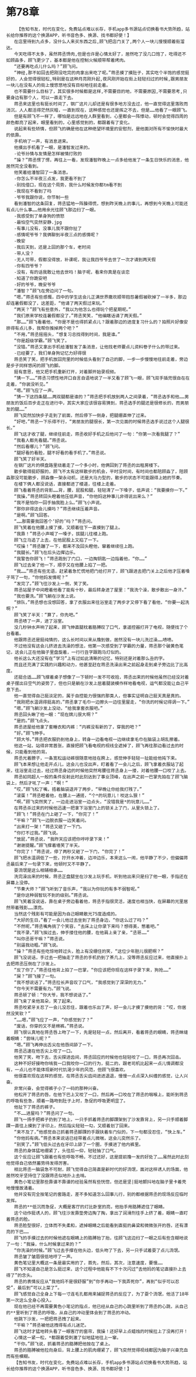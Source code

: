 # 第78章
        【告知书友，时代在变化，免费站点难以长存，手机app多书源站点切换看书大势所趋，站长给你推荐的这个换源APP，听书音色多、换源、找书都好使！】
       在店里待到九点多，没什么人来买东西之后,顾飞把店门关了,两个人一块儿慢慢顺着街溜达。
       今天吃得不太多，虽然蒋丞馋肉,但是也许是心情太好了，居然吃了没几口饱了，吃得还不如顾淼多，顾飞更少了，基本都是他在控制火候顺带帮着烤肉。
       “还要再吃点儿什么吗？”顾飞问。
       “神经,那不如回去把刚没吃完的肉拿出来吃了呢。”蒋丞摸了摸肚子，其实吃个半饱的感觉挺好的，人会觉得很轻松,特别是在这种月亮刚升起,夜风刚开始在街上轻轻扫过的时候,跟男朋友一块儿在没有人的街上慢悠悠地没有目标地往前走着。
       也不需要什么目标了，其实很多时候都是这样,不需要目的地，不需要原因,不需要思考,只要身边有那个人，可以一直走下去。
       蒋丞来这里也有挺长时间了，钢厂这片儿却还是有很多地方没去过，他一直觉得这里落败而消沉，人人都活得茫然灰暗，一直到现在，这种感觉也还是挥之不去，但是……他看了一眼顾飞。
       但是有顾飞不一样了，哪怕是远远地在人群里看到，心里都会一阵悸动，顿时会觉得四周的颜色都亮了起来，眼里看到的，心里感觉到的，都跟着有了变化。
       说起来有些矫情，但顾飞的确是他在这种绝望环境里的安慰剂，是他面对所有不愉快时最大的依靠。
       手机响了一声，有消息进来。
       他摸出手机看了一眼，是潘智发过来的。
       -论爷孙情与友情是怎样被情打败的
       “操？”蒋丞愣了愣，再往上一看，发现潘智昨晚上一点多给他发了一条生日快乐的消息，他居然完全没看到。
       他笑着给潘智回了一条消息。
       -你怎么不半夜三点发，我更看不到了
       -别找借口，现在这个局势，我什么时候发你都tm看不到
       -我现在不看到了吗
       -爷爷我跟你说，你节制一些
       看到潘智的这条回复，蒋丞猛地一阵臊得慌，想到昨天晚上的事儿，再想到今天晚上可能还有点儿什么事……他用余光往顾飞那边扫了一眼。
       -我感受到了单身狗的愤怒
       -最怕空气突然安静.jpg
       -有事儿没有，没事儿我不跟你扯了
       -感情呢爷爷？我俩聊到半夜三点的感情呢？
       -晚安
       -我后天到，还是上回的那个车，老时间
       -带人没？
       -无人可带，假都没得放，补课呢，我让我四爷爷去世了一次才请到两天假
       -你有四爷爷？
       -没有，有的话我敢让他去世吗！脑子呢，看来你真是在谈恋
       -知道了你跪安吧
       -好的爷爷，晚安爷爷
       “潘智？”顾飞在旁边问了一句。
       “嗯，”蒋丞有些感慨，四中的学生这会儿正满世界撒欢顺带抱怨暑假被砍掉了一半多，那边却连暑假都没了，这差距，“他请了两天假过来玩。”
       “两天？”顾飞有些意外，“我以为他怎么也得玩个把星期呢。”
       “我们原来学校连暑假都没了，”蒋丞笑笑，“他编瞎话请了两天假。”
       “那……”顾飞看着他，“你是不是也得抓紧点儿？跟着那边的进度复习什么的？拍照片好像安排得有点儿多，我帮你推掉两个吧？”
       “不用，”蒋丞摇摇头，“想复习总找得到时间，我是谁。”
       “你是超级学霸。”顾飞笑了。
       “没错。”蒋丞又拿出手机给潘智发了条消息，让他找老师要点儿资料卷子什么的带过来。
       -已经要了，我们单身狗记忆力好得很
       蒋丞笑了笑，把手机放回兜里的时候低头看到了自己的脚，一步一步慢慢地往前走着，旁边是步子同样悠闲的顾飞的脚。
       挺有意思，他又把手机重新打开，对着脚开始录视频。
       “猜一下……”蒋丞习惯性地开口自言自语地说了一半又看了顾飞一眼，顾飞双手插兜很自在在走着，“你装没听见。”
       “嗯。”顾飞应了一声。
       “猜一下这四条腿……两双腿都是谁的？”蒋丞把手机放到两人之间录着，“蒋丞选手和他……男朋友的饭后百步走正在进行中，其实大家应该很容易猜到，蒋丞选手的腿还是很修长的，而男朋友的腿……”
       顾飞突然加快步子走到了前面，然后停下一侧身，把腿绷直伸了过来。
       “好吧，”蒋丞一下乐得不行，“男朋友的腿很长，第一次见面的时候蒋丞选手说过这个人腿很长。”
       顾飞这才收了腿，继续往前走，蒋丞收好手机之后他问了一句：“你第一次看我腿了？”
       “我看人都先看腿。”蒋丞说。
       “然后看哪儿？”顾飞问。
       “腿好看的看脸，腿不好看的看手机了。”蒋丞说。
       顾飞笑了好半天。
       在钢厂这片的棋盘路里绕着走了一个多小时，他俩回到了蒋丞的出租房楼下。
       散步散得挺舒服的，顾飞不太有这样散步的机会，平时没时间，有时间也都陪顾淼了，陪顾淼那没可能散步，顾淼像一架永动机，还是大马力型的，散步的状态不可能跟得上她的节奏。
       在楼下俩人都没说话，直接都进了楼道，往楼上走着。
       顾飞看着蒋丞的背影……背，腰，屁股和腿，轻轻清了一下嗓子，低声说：“我要摸你一下。”
       “我操，”蒋丞转回头瞪着他压低声音，“你他妈这种事儿非得说出来么？”
       “我不是怕你一回手抽我脸上么。”顾飞小声说。
       “那你非得这会儿摸吗？”蒋丞继续压着声音。
       “是啊。”顾飞回答。
       “……那需要我回答个‘好的’吗？”蒋丞问。
       顾飞笑着在他腰上摸了摸，又顺着往下一直摸到了腿上。
       “我靠！”蒋丞小声喊了一嗓子，拔腿儿往楼上跑。
       顾飞立马追了上去，在他屁股上又掐了一下。
       “哎操！”蒋丞蹦了一下，都来不及回头瞪他，窜着继续往上跑。
       “我腿长。”顾飞在后头边撵边乐。
       “我警告你顾飞！”蒋丞跑到了门口，一边掏钥匙一边指着他，“你……”
       顾飞过去亲了他一下，顺手又在他腰上掐了一把。
       “我……”蒋丞有些无语，赶紧着急忙慌地把门给打开了，顾飞跟进去把门关上之后他才压着嗓子骂了一句，“你他妈发情呢？”
       “发完了。”顾飞往沙发上一倒，笑了笑。
       蒋丞站屋子中间瞪着他看了能有十秒，最后转身进了屋里：“我洗个澡，散步散出一身汗。”
       “我也要洗。”顾飞躺在沙发上说。
       “排队，”蒋丞想也没想回答，拿了衣服出来往浴室走了两步才又停下看了看他，“你要一起洗啊？”
       顾飞笑了半天：“算了，你先吧。”
       蒋丞啧了一声，进了浴室。
       没几秒钟水声响了起来，顾飞伸直腿枕着胳膊叹了口气，拿遥控器打开了电视，随便找了个台看着。
       他跟蒋丞还是挺纯情的，这么长时间以来从撸到做，居然没有一块儿洗过澡……啧啧。
       不过他没有这会儿挤进去洗澡的想法，他第一次感受到了学霸的力量，蒋丞那个破黄色笔记，这会儿正在他脑子里盘旋着，一行行丑字跟跑马灯似的。
       他长这么大还没有在“学习”上有过如此清晰的记忆，特别还是对着那么丑的字。
       而且还充满了实践的兴趣和动力，他甚至赶在蒋丞洗澡出来之前起身走到桌子旁边比了比高度。
       还挺合适……顾飞撑着桌子想像了一下顿时一发不可收拾，蒋丞出来的时候他虽然已经没对着桌子摆出日空气的姿势了，但也只是躺在沙发上屈着腿装模作样地看电视，运气都没能让自己平息下去。
       他一直觉得自己挺淡定的，属于自控能力很强的那类人，但事实证明自己挺天真是真的。
       “我刚把水温调得挺高的，”蒋丞拿了毛巾一边擦头一边往里屋走，“你洗的时候记得调一下。”
       “嗯，”顾飞躺沙发上没动，“给我拿套衣服吧。”
       蒋丞回头瞅了他一眼：“现在牌儿很大啊？”
       “是的。”顾飞点头。
       蒋丞进屋给他拿了套睡衣和内裤：“内裤没有新的了，穿我的吧？”
       “好。”顾飞伸手。
       “顾大爷。”蒋丞把衣服扔到他身上，转身一边看电视一边继续拿毛巾在脑袋上胡乱擦着。
       他这一站，站得非常嚣张，直接把顾飞看电视的视线全遮掉了，顾飞再往那边看过去的时候，只能看到他的背。
       蒋丞光着膀子，一条宽松运动裤很随意地挂在胯上，感觉伸手轻轻一扯能给他扽下来。
       顾飞本来想让他走开点儿，这会儿也没出声，盯着看了一会儿之后，顾飞拿着衣服站了起来，往浴室走过去，经过蒋丞身边的时候他突然弯腰往蒋丞身上一搂，对着他腰一口咬了上去。
       蒋丞如同超人一般的条件反射此时此刻达到了事业顶峰，在出声之前一巴掌先拍在了顾飞脑袋上，然后才吼了一声：“啊！”
       “哎，”顾飞松了嘴，捂着脑袋退开了两步，“早晚让你给我打残了。”
       “滚蛋！”蒋丞瞪着他，在腰上一通搓，“个*的玩意儿！咬这么狠！”
       “啊，”顾飞突然笑了，一边走进浴室一边点头，“没错我是*的玩意儿……”
       在蒋丞杀过来的时候他迅速一把拿下浴室门上的锁关上了门，从里头锁上了。
       “顾飞！”蒋丞在门上砸了一下，“你完了！”
       “干嘛？”顾飞一边脱衣服一边笑着问。
       “出来打一架！”蒋丞又砸了一下门。
       “你打不过我。”顾飞说。
       “放屁，”蒋丞说，“我昨天应该把你哼哼录下来！”
       “谢谢提醒。”顾飞撑着墙笑了半天。
       “你完了！”蒋丞说，停了两秒又砸了一下门，“你完了！”
       顾飞把水温调低了一些，拧开水冲着，边冲边乐，本来这么一闹，他平静了不少，但偏偏蒋丞最后来了一句录下来，他顿时又不平静了。
       耍流氓是这么相辅相承……
       洗完澡出来的时候，蒋丞正盘腿坐在沙发上玩手机，听到他出来只是扫了他一眼，手指还在屏幕上没停。
       “节奏大师？”顾飞听到了音乐声，“我以为你玩的有多不弱智呢。”
       “是你这种弱智玩不到的级别。”蒋丞说。
       顾飞笑着没说话，靠在桌子旁边看着他，蒋丞手指很灵活，速度也相当快，在屏幕的光里居然带着残影……漂亮。
       当然这个残影有可能是因为自己眼睛散光75度造成的。
       “大好的生日，”看了一会儿他过去坐到了蒋丞身边，“你这么过了吗？”
       “不然呢，”蒋丞嘴角挑了个笑容，“去床上让你录下来吗？想得美，憋着吧。”
       “我不录，”顾飞挨过去，伸手搂住他的腰，在他肩上亲了亲，“丞哥……”
       “叫你丞哥干嘛？”蒋丞说。
       “别逼我动粗。”顾飞说。
       “操？”蒋丞有些吃惊地转过头，脸上有没绷住的笑，“这位少年胆儿很肥啊？”
       顾飞没说话，手过去一把抽走了蒋丞的手机扔到了茶几上，没等蒋丞反应过来，他直接扑上去把蒋丞压倒在了沙发上。
       “反了你了，”蒋丞往他背上拍了一巴掌，“你应该把你现在这样子录下来，狗抢……”
       “屎？”顾飞接了一句。
       “我不想说话了，”蒋丞拉长声音叹了口气，“我感觉到了深深的无力。”
       “你今天不需要有力。”顾飞说。
       蒋丞顿了顿：“你大爷，我不想说话了。”
       顾飞亲了亲他耳朵，笑了起来。
       蒋丞咬紧牙关忍了一会儿没忍住，跟着也乐出了声，好一会儿才摸了摸他的背：“哎，你居然没笑软？”
       “……嗯，”顾飞应了一声，“你感觉到了？”
       “废话，你穿的又不是棉裤。”蒋丞说。
       顾飞很认真地在蒋丞唇上吻了一下，先是轻轻一点，然后离开，看着蒋丞的眼睛，蒋丞眯缝着眼睛：“尝味儿呢？”
       “嗯。”顾飞再伸出舌尖在他唇间舔了一下。
       蒋丞迅速在他舌尖上咬了一口。
       他笑了笑，吻下去，舌尖探进齿间，蒋丞回应的时候他也轻轻咬了一口，蒋丞再次回击。
       这种不好好接吻你啃我一口我咬你一口的行为，挺二的，跟老司机比起来一点儿情调都没有，一点儿也不能体现新时代饥渴少年的风范，但顾飞很喜欢。
       他很喜欢现在这样的感觉，在蒋丞舌尖齿间进进退退，慢慢一点点深入纠缠的感觉，让人兴奋。
       非常兴奋，会觉得裤子小了一码的那种兴奋。
       他松开了蒋丞的唇，在他下巴上又咬了一口，然后再一口咬在了蒋丞的咽喉上，能听到蒋丞的呼吸有些急，顺着一路吻到肚子上时，急促的呼吸更明显了。
       他扯下了蒋丞的裤子。
       “不……进屋吗？”蒋丞问了一句。
       顾飞一扬手把裤子扔到了地上，一只手抓着蒋丞的脚踝架到了沙发靠背上，另一只手顺着脚踝一直往上摸到了牙印上，然后指尖轻轻一勾，又顺着划了回来。
       “来不及了，”他感觉自己抓着蒋丞脚踝的手跟扶着车门似的，下一句都没忍住，“快上车。”
       “你他妈有病。”蒋丞本来说话已经带着点儿微喘，这会儿突然乐了。
       “别笑了。”顾飞低头过去在牙印上舔了一个圈，手摸进了他内裤里。
       蒋丞的身体猛地绷紧了，头往后一仰，轻轻抽了口气。
       这个反应让顾飞跟着也有些呼吸不畅，不过还好，这是提前撸一发的好处了……虽然此时此刻他觉得自己依然蓄势待发得厉害。
       相比蒋丞一脑袋急不可耐，顾飞觉得自己简直是新时代的好流氓，面对这样诱人的场面，他居然咬牙坚持住了没跟蒋丞似地扑上去啃。
       黄色小笔记里那些靠谱不靠谱的经验虽然有些恍惚，但还是坚|挺地颤抖地在脑子里卡着壳地慢慢故涌着。
       他并没有完全按笔记的套路走，差不多知道怎么回事儿行，别的都根据蒋丞的现场反应临时发挥。
       蒋丞的**低沉而急促，大概是客厅的灯比卧室的亮，他抬手用胳膊遮住了眼睛。
       这个动作挺诱人的，顾飞往沙发靠垫旁边掏了掏，拿出了润滑剂往手上挤了着，眼睛一直盯着蒋丞的脸。
       蒋丞脸型很好，立体而不失柔和，遮掉眼睛之后能看到直挺的鼻梁和微微张开的唇，还有漂亮的下巴……
       顾飞的手摸过去的时候他遮在眼睛上的胳膊抬了抬，往顾飞这边扫了一眼之后有些含糊地说了一句：“我操，什么时候拿过来的？”
       “你洗澡的时候。”顾飞过去手撑在他头边，低头吻了下去，另一只手试着耍了点儿流氓。
       蒋丞皱了皱眉很低地哼了一声。
       黄色笔记里大概这一条是最实用的了，首先，然后，其次，注意速度，要慢……
       顾飞不知道自己是怎么挺过来，这个过程中他能有不下十次闪过“去他妈的笔记直接扑上去得了”的念头。
       蒋丞的表情反应从“我他妈不是很舒服”到“你手再动一下我弄死你”，再到“似乎可以忍受”，最后到“可以上菜了”。
       顾飞感觉自己全身上下每一寸连毛孔都用来捕捉蒋丞的反应了，为了耍个流氓，他活了18年第一次这么全身心投入。
       现在他已经不再需要黄色小笔记的指点，他已经从自己的心跳里听到了蒋丞的心跳，从自己的**里听到了蒋丞的呼吸，从自己的冲动里体会到了蒋丞的冲动。
       他跳下沙发，一把把蒋丞拽了起来。
       “干嘛？”蒋丞被他这拽得有点儿迷茫。
       顾飞这时才猛地转头看了一眼客厅的窗帘，我操！还好早上点蜡烛的时候拉上了没再打开！
       心情这一紧一松，*都跟着受刺激了似地猛地往上一窜。
       “干你。”顾飞说，抓着蒋丞的胳膊把他按在了桌上。
       蒋丞的胳膊被他拉向身后，背上腰上的肌肉绷紧了，顾飞突然觉得视线都因为脑子兴奋充血而有些模糊。
       【告知书友，时代在变化，免费站点难以长存，手机app多书源站点切换看书大势所趋，站长给你推荐的这个换源APP，听书音色多、换源、找书都好使！】